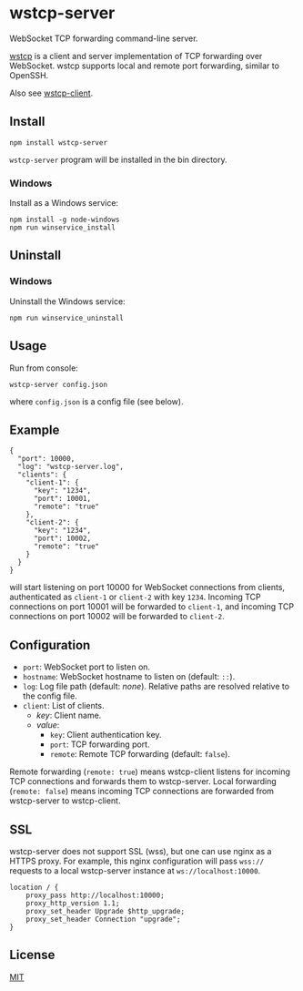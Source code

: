 wstcp-server
============

WebSocket TCP forwarding command-line server.

[wstcp](https://github.com/peterkuma/wstcp)
is a client and server implementation of TCP forwarding over WebSocket.
wstcp supports local and remote port forwarding, similar to OpenSSH.

Also see [wstcp-client](https://github.com/peterkuma/wstcp-client).

Install
-------

    npm install wstcp-server

`wstcp-server` program will be installed in the bin directory.

### Windows

Install as a Windows service:

    npm install -g node-windows
    npm run winservice_install

Uninstall
---------

### Windows

Uninstall the Windows service:

    npm run winservice_uninstall

Usage
-----

Run from console:

    wstcp-server config.json

where `config.json` is a config file (see below).

Example
-------

    {
      "port": 10000,
      "log": "wstcp-server.log",
      "clients": {
        "client-1": {
          "key": "1234",
          "port": 10001,
          "remote": "true"
        },
        "client-2": {
          "key": "1234",
          "port": 10002,
          "remote": "true"
        }
      }
    }

will start listening on port 10000 for WebSocket connections from clients,
authenticated as `client-1` or `client-2` with key `1234`.
Incoming TCP connections on port 10001 will be forwarded to `client-1`,
and incoming TCP connections on port 10002 will be forwarded to `client-2`.

Configuration
-------------

- `port`: WebSocket port to listen on.
- `hostname`: WebSocket hostname to listen on (default: `::`).
- `log`: Log file path (default: *none*).
    Relative paths are resolved relative to the config file.
- `client`: List of clients.
    - *key*: Client name.
    - *value*:
        - `key`: Client authentication key.
        - `port`: TCP forwarding port.
        - `remote`: Remote TCP forwarding (default: `false`).

Remote forwarding (`remote: true`) means wstcp-client listens for incoming
TCP connections and forwards them to wstcp-server. Local forwarding
(`remote: false`) means incoming TCP connections are forwarded from wstcp-server
to wstcp-client.

SSL
---

wstcp-server does not support SSL (wss), but one can use nginx as a HTTPS
proxy. For example, this nginx configuration will pass `wss://` requests
to a local wstcp-server instance at `ws://localhost:10000`.

```
location / {
	proxy_pass http://localhost:10000;
	proxy_http_version 1.1;
	proxy_set_header Upgrade $http_upgrade;
	proxy_set_header Connection "upgrade";
}
```

License
-------

[MIT](LICENSE.md)
